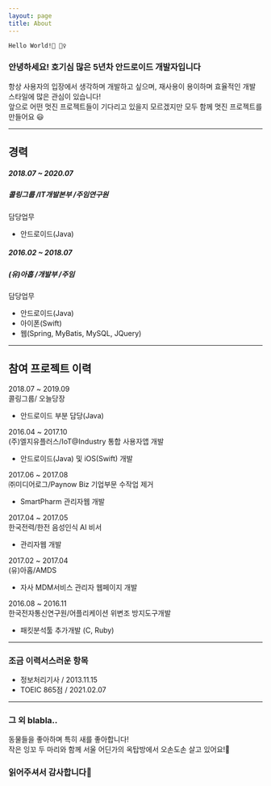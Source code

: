 ```yaml
---
layout: page
title: About
---
```


    Hello World!👋 🙋‍♀️

### 안녕하세요! 호기심 많은 5년차 안드로이드 개발자입니다

항상 사용자의 입장에서 생각하며 개발하고 싶으며, 재사용이 용이하며 효율적인 개발 스타일에 많은 관심이 있습니다!<br>
앞으로 어떤 멋진 프로젝트들이 기다리고 있을지 모르겠지만 모두 함께 멋진 프로젝트를 만들어요 😃 

***

## 경력
##### 2018.07 ~ 2020.07
##### 콜링그룹 /IT개발본부 /주임연구원

담당업무
- 안드로이드(Java)

##### 2016.02 ~ 2018.07
##### (유)아홉 /개발부 /주임

담당업무
- 안드로이드(Java)
- 아이폰(Swift)
- 웹(Spring, MyBatis, MySQL, JQuery)

***

## 참여 프로젝트 이력

2018.07 ~ 2019.09<br>
콜링그룹/ 오늘당장<br>
- 안드로이드 부분 담당(Java)

2016.04 ~ 2017.10<br>
(주)엘지유플러스/IoT@Industry 통합 사용자앱 개발
- 안드로이드(Java) 및 iOS(Swift) 개발

2017.06 ~ 2017.08<br>
㈜미디어로그/Paynow Biz 기업부문 수작업 제거
- SmartPharm 관리자웹 개발

2017.04 ~ 2017.05<br>
한국전력/한전 음성인식 AI 비서
- 관리자웹 개발

2017.02 ~ 2017.04<br>
(유)아홉/AMDS
- 자사 MDM서비스 관리자 웹페이지 개발
  
2016.08 ~ 2016.11<br>
한국전자통신연구원/어플리케이션 위변조 방지도구개발
- 패킷분석툴 추가개발 (C, Ruby)

***

### 조금 이력서스러운 항목
- 정보처리기사 / 2013.11.15
- TOEIC 865점 / 2021.02.07

***

### 그 외 blabla..
동물들을 좋아하며 특히 새를 좋아합니다!<br>
작은 잉꼬 두 마리와 함께 서울 어딘가의 옥탑방에서 오손도손 살고 있어요!🥰<br>

### 읽어주셔서 감사합니다🤗